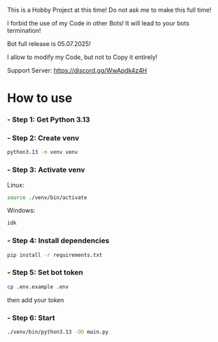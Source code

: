 This is a Hobby Project at this time!
Do not ask me to make this full time!

I forbid the use of my Code in other Bots!
It will lead to your bots termination!

Bot full release is 05.07.2025!

I allow to modify my Code, but not to Copy it entirely!

Support Server: https://discord.gg/WwApdk4z4H

# How to use

### - Step 1: Get Python 3.13

### - Step 2: Create venv
```bash
python3.13 -m venv venv
```

### - Step 3: Activate venv
Linux:
```bash
source ./venv/bin/activate
```

Windows:
```bash
idk
```

### - Step 4: Install dependencies
```bash
pip install -r requirements.txt
```

### - Step 5: Set bot token
```bash
cp .env.example .env
```

then add your token

### - Step 6: Start
```bash
./venv/bin/python3.13 -OO main.py
```
